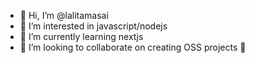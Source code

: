 - 👋 Hi, I’m @lalitamasai
- 👀 I’m interested in javascript/nodejs
- 🌱 I’m currently learning nextjs
- 💞️ I’m looking to collaborate on creating OSS projects
💞️
